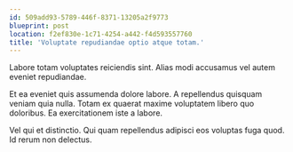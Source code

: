 ```yaml
---
id: 509add93-5789-446f-8371-13205a2f9773
blueprint: post
location: f2ef830e-1c71-4254-a442-f4d593557760
title: 'Voluptate repudiandae optio atque totam.'
---
```

Labore totam voluptates reiciendis sint. Alias modi accusamus vel autem eveniet repudiandae.

Et ea eveniet quis assumenda dolore labore. A repellendus quisquam veniam quia nulla. Totam ex quaerat maxime voluptatem libero quo doloribus. Ea exercitationem iste a labore.

Vel qui et distinctio. Qui quam repellendus adipisci eos voluptas fuga quod. Id rerum non delectus.